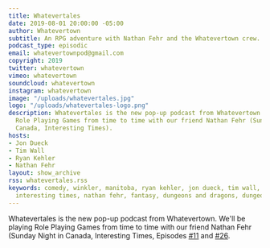 ```yaml
---
title: Whatevertales
date: 2019-08-01 20:00:00 -05:00
author: Whatevertown
subtitle: An RPG adventure with Nathan Fehr and the Whatevertown crew.
podcast_type: episodic
email: whatevertownpod@gmail.com
copyright: 2019
twitter: whatevertown
vimeo: whatevertown
soundcloud: whatevertown
instagram: whatevertown
image: "/uploads/whatevertales.jpg"
logo: "/uploads/whatevertales-logo.png"
description: Whatevertales is the new pop-up podcast from Whatevertown. We'll be playing
  Role Playing Games from time to time with our friend Nathan Fehr (Sunday Night in
  Canada, Interesting Times).
hosts:
- Jon Dueck
- Tim Wall
- Ryan Kehler
- Nathan Fehr
layout: show_archive
rss: whatevertales.rss
keywords: comedy, winkler, manitoba, ryan kehler, jon dueck, tim wall, whatevertown,
  interesting times, nathan fehr, fantasy, dungeons and dragons, dungeon world
---
```


Whatevertales is the new pop-up podcast from Whatevertown. We'll be playing Role Playing Games from time to time with our friend Nathan Fehr (Sunday Night in Canada, Interesting Times, Episodes [#11](https://whatevertown.com/episode/11/) and [#26](https://whatevertown.com/episode/s02e03/).
